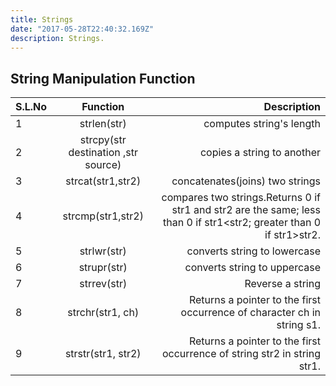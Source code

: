 ```yaml
---
title: Strings
date: "2017-05-28T22:40:32.169Z"
description: Strings.
---
```


## String Manipulation Function

| S.L.No     | Function                            |                     Description                                                                                      |
| :----------| :----------------------------------: | -------------------------------------------------------------: |         
| 1          | strlen(str)                         | computes string's length                                                                                             |
| 2          | strcpy(str destination ,str source) | copies a string to another                                                                                           |
| 3          | strcat(str1,str2)                   | concatenates(joins) two strings                                                                                      |
| 4          | strcmp(str1,str2)                   | compares two strings.Returns 0 if str1 and str2 are the same; less than 0 if str1<str2; greater than 0 if str1>str2. |
| 5          | strlwr(str)                         | converts string to lowercase                                                                                         |
| 6          | strupr(str)                         | converts string to uppercase                                                                                         |
| 7          | strrev(str)                         | Reverse a string                                                                                                     |
| 8          | strchr(str1, ch)                    | Returns a pointer to the first occurrence of character ch in string s1.                                              |
| 9          | strstr(str1, str2)                  | Returns a pointer to the first occurrence of string str2 in string str1.                                             |
